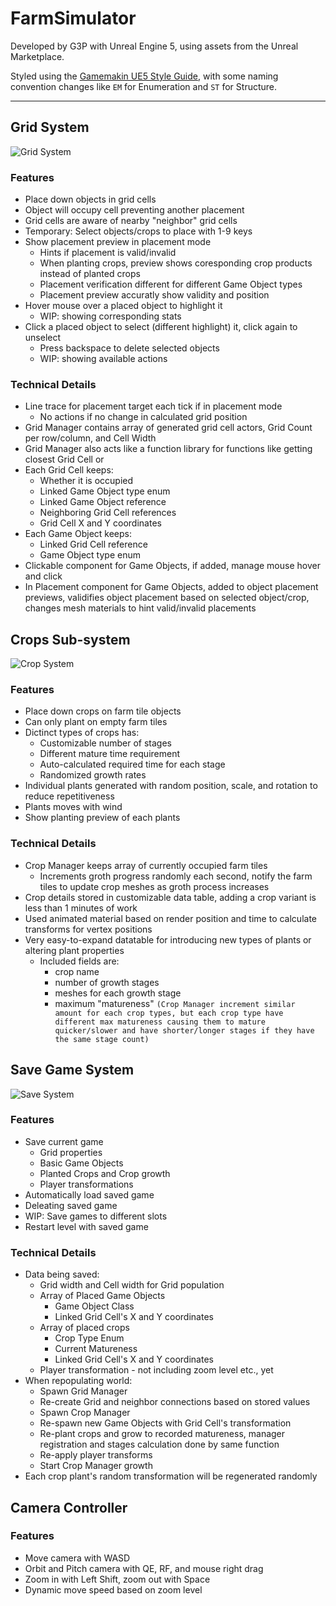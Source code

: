 # FarmSimulator

Developed by G3P with Unreal Engine 5, using assets from the Unreal Marketplace.

Styled using the [Gamemakin UE5 Style Guide](https://github.com/Allar/ue5-style-guide), with some naming convention
changes like `EM` for Enumeration and `ST` for Structure.

----
## Grid System

![Grid System](https://user-images.githubusercontent.com/73323107/169708290-ea0854b4-0a4f-4de9-99c1-45a1cafc1b2f.gif)

### Features

- Place down objects in grid cells
- Object will occupy cell preventing another placement
- Grid cells are aware of nearby "neighbor" grid cells
- Temporary: Select objects/crops to place with 1-9 keys
- Show placement preview in placement mode
	- Hints if placement is valid/invalid
	- When planting crops, preview shows coresponding crop products instead of planted crops
	- Placement verification different for different Game Object types
	- Placement preview accuratly show validity and position
- Hover mouse over a placed object to highlight it
	- WIP: showing corresponding stats
- Click a placed object to select (different highlight) it, click again to unselect
	- Press backspace to delete selected objects
	- WIP: showing available actions

### Technical Details

- Line trace for placement target each tick if in placement mode
	- No actions if no change in calculated grid position
- Grid Manager contains array of generated grid cell actors, Grid Count per row/column, and Cell Width
- Grid Manager also acts like a function library for functions like getting closest Grid Cell or
- Each Grid Cell keeps:
	- Whether it is occupied
	- Linked Game Object type enum
	- Linked Game Object reference
	- Neighboring Grid Cell references
	- Grid Cell X and Y coordinates
- Each Game Object keeps:
	- Linked Grid Cell reference
	- Game Object type enum
- Clickable component for Game Objects, if added, manage mouse hover and click
- In Placement component for Game Objects, added to object placement previews, validifies object placement based on selected object/crop, changes mesh materials to hint valid/invalid placements

## Crops Sub-system

![Crop System](https://user-images.githubusercontent.com/73323107/169707754-7cc74dfd-b204-42e7-b150-3c3cc7305e08.gif)

### Features

- Place down crops on farm tile objects
- Can only plant on empty farm tiles
- Dictinct types of crops has:
	- Customizable number of stages
	- Different mature time requirement
	- Auto-calculated required time for each stage
	- Randomized growth rates
- Individual plants generated with random position, scale, and rotation to reduce repetitiveness
- Plants moves with wind
- Show planting preview of each plants

### Technical Details

- Crop Manager keeps array of currently occupied farm tiles
	- Increments groth progress randomly each second, notify the farm tiles to update crop meshes as groth process increases
- Crop details stored in customizable data table, adding a crop variant is less than 1 minutes of work
- Used animated material based on render position and time to calculate transforms for vertex positions
- Very easy-to-expand datatable for introducing new types of plants or altering plant properties
	- Included fields are:
		- crop name
		- number of growth stages
		- meshes for each growth stage
		- maximum "matureness" `(Crop Manager increment similar amount for each crop types, but each crop type have different max matureness causing them to mature quicker/slower and have shorter/longer stages if they have the same stage count)`

## Save Game System

![Save System](https://user-images.githubusercontent.com/73323107/169708155-dd83fa79-e4da-4f59-8cde-9839fc22b3c0.gif)

### Features

- Save current game
	- Grid properties
	- Basic Game Objects
	- Planted Crops and Crop growth
	- Player transformations
- Automatically load saved game
- Deleating saved game
- WIP: Save games to different slots
- Restart level with saved game

### Technical Details

- Data being saved:
	- Grid width and Cell width for Grid population
	- Array of Placed Game Objects
		- Game Object Class
		- Linked Grid Cell's X and Y coordinates
	- Array of placed crops
		- Crop Type Enum
		- Current Matureness
		- Linked Grid Cell's X and Y coordinates
	- Player transformation - not including zoom level etc., yet
- When repopulating world:
	- Spawn Grid Manager
	- Re-create Grid and neighbor connections based on stored values
	- Spawn Crop Manager
	- Re-spawn new Game Objects with Grid Cell's transformation
	- Re-plant crops and grow to recorded matureness, manager registration and stages calculation done by same function
	- Re-apply player transforms
	- Start Crop Manager growth
- Each crop plant's random transformation will be regenerated randomly

## Camera Controller

### Features

- Move camera with WASD
- Orbit and Pitch camera with QE, RF, and mouse right drag
- Zoom in with Left Shift, zoom out with Space
- Dynamic move speed based on zoom level
